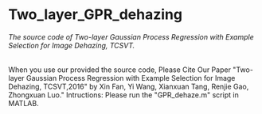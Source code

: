 # Two_layer_GPR_dehazing
###### The source code of Two-layer Gaussian Process Regression with Example Selection for Image Dehazing, TCSVT. 
When you use our provided the source code, Please Cite Our Paper "Two-layer Gaussian Process Regression with Example Selection for Image Dehazing, TCSVT,2016" by Xin Fan, Yi Wang, Xianxuan Tang, Renjie Gao, Zhongxuan Luo." 
Intructions:
Please run the "GPR_dehaze.m" script in MATLAB.


